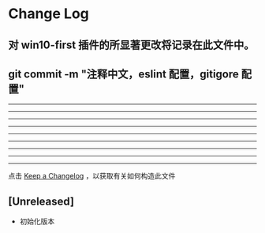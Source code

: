 # Change Log

对 win10-first 插件的所显著更改将记录在此文件中。
-----------------------------------------------------------------------------------------------------------
git commit -m "注释中文，eslint 配置，gitigore 配置"
-----------------------------------------------------------------------------------------------------------
-----------------------------------------------------------------------------------------------------------
-----------------------------------------------------------------------------------------------------------
-----------------------------------------------------------------------------------------------------------
-----------------------------------------------------------------------------------------------------------
-----------------------------------------------------------------------------------------------------------
-----------------------------------------------------------------------------------------------------------
-----------------------------------------------------------------------------------------------------------
-----------------------------------------------------------------------------------------------------------
-----------------------------------------------------------------------------------------------------------

点击 [Keep a Changelog](http://keepachangelog.com/) ，以获取有关如何构造此文件

## [Unreleased]

- 初始化版本